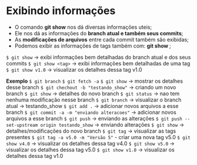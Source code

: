 # Exibindo informações

- O comando **git show** nos dá diversas informações uteis;
- Ele nos dá as informações do **branch atual e também seus commits**;
- As **modificações de arquivos** entre cada commit também são exibidas;
- Podemos exibir as informações de tags também com: **git show <tag>**;

```$ git show``` -> exibi informações bem detalhadas do branch atual e dos seus commits
```$ git show <tag>``` -> exibi informações bem detalhadas de uma tag
```$ git show v1.0``` -> visualizar os detalhes dessa tag v1.0

**Exemplo**
```$ git branch```
```$ git fetch -a```
```$ git show``` -> mostrar os detalhes desse branch 
```$ git chechout -b "testando_show"``` -> criando um novo branch
```$ git show``` -> detalhes do novo branch
```$ git status``` -> nao tem nenhuma modificação nesse branch 
```$ git branch``` -> visualizar o branch atual -> testando_show
```$ git add .``` -> adicionar novos arquivos a esse branch
```$ git commit -a -m "enviando alteracoes"``` -> adicionar novos arquivos a esse branch
```$ git push``` -> enviando as alterações
```$ git push --set-upstream origin testando_show``` -> enviando alterações
```$ git show``` -> detalhes/modificações do novo branch
```$ git tag``` -> visualizar as tags presentes
```$ git tag -a v5.0 -m "Versão 5"``` - criar uma nova tag v5.0
```$ git show v4.0``` -> visualizar os detalhes dessa tag v4.0
```$ git show v5.0``` -> visualizar os detalhes dessa tag v5.0
```$ git show v1.0``` -> visualizar os detalhes dessa tag v1.0
